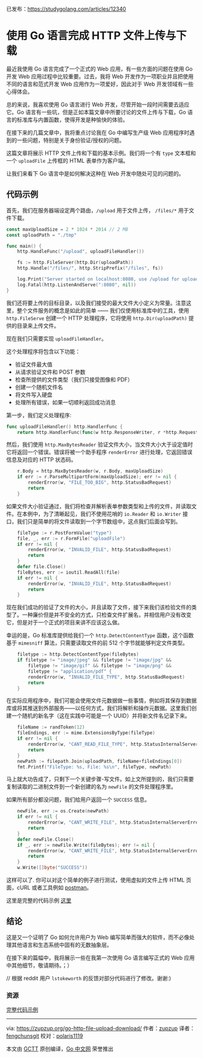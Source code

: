 已发布：https://studygolang.com/articles/12340

# 使用 Go 语言完成 HTTP 文件上传与下载

最近我使用 Go 语言完成了一个正式的 Web 应用，有一些方面的问题在使用 Go 开发 Web 应用过程中比较重要。过去，我将 Web 开发作为一项职业并且把使用不同的语言和范式开发 Web 应用作为一项爱好，因此对于 Web 开发领域有一些心得体会。

总的来说，我喜欢使用 Go 语言进行 Web 开发，尽管开始一段时间需要去适应它。Go 语言有一些坑，但是正如本篇文章中所要讨论的文件上传与下载，Go 语言的标准库与内置函数，使得开发是种愉快的体验。

在接下来的几篇文章中，我将重点讨论我在 Go 中编写生产级 Web 应用程序时遇到的一些问题，特别是关于身份验证/授权的问题。

这篇文章将展示 HTTP 文件上传和下载的基本示例。我们将一个有 `type` 文本框和一个 `uploadFile`  上传框的 HTML 表单作为客户端。

让我们来看下 Go 语言中是如何解决这种在 Web 开发中随处可见的问题的。

## 代码示例

首先，我们在服务器端设定两个路由，`/upload` 用于文件上传， `/files/*` 用于文件下载。

```go
const maxUploadSize = 2 * 1024 * 2014 // 2 MB
const uploadPath = "./tmp"

func main() {
	http.HandleFunc("/upload", uploadFileHandler())

	fs := http.FileServer(http.Dir(uploadPath))
	http.Handle("/files/", http.StripPrefix("/files", fs))

	log.Print("Server started on localhost:8080, use /upload for uploading files and /files/{fileName} for downloading files.")
	log.Fatal(http.ListenAndServe(":8080", nil))
}
```
我们还将要上传的目标目录，以及我们接受的最大文件大小定义为常量。注意这里，整个文件服务的概念是如此的简单 —— 我们仅使用标准库中的工具，使用 `http.FileServe` 创建一个 HTTP 处理程序，它将使用 `http.Dir(uploadPath)` 提供的目录来上传文件。

现在我们只需要实现 `uploadFileHandler`。

这个处理程序将包含以下功能：

- 验证文件最大值
- 从请求验证文件和 POST 参数
- 检查所提供的文件类型（我们只接受图像和 PDF）
- 创建一个随机文件名
- 将文件写入硬盘
- 处理所有错误，如果一切顺利返回成功消息

第一步，我们定义处理程序:

```go
func uploadFileHandler() http.HandlerFunc {
	return http.HandlerFunc(func(w http.ResponseWriter, r *http.Request) {
```

然后，我们使用 `http.MaxBytesReader` 验证文件大小，当文件大小大于设定值时它将返回一个错误。错误将被一个助手程序 `renderError` 进行处理，它返回错误信息及对应的 HTTP 状态码。

```go
	r.Body = http.MaxBytesReader(w, r.Body, maxUploadSize)
	if err := r.ParseMultipartForm(maxUploadSize); err != nil {
		renderError(w, "FILE_TOO_BIG", http.StatusBadRequest)
		return
	}
```

如果文件大小验证通过，我们将检查并解析表单参数类型和上传的文件，并读取文件。在本例中，为了清晰起见，我们不使用花哨的 `io.Reader` 和 `io.Writer` 接口，我们只是简单的将文件读取到一个字节数组中，这点我们后面会写到。

```go
	fileType := r.PostFormValue("type")
	file, _, err := r.FormFile("uploadFile")
	if err != nil {
		renderError(w, "INVALID_FILE", http.StatusBadRequest)
		return
	}
	defer file.Close()
	fileBytes, err := ioutil.ReadAll(file)
	if err != nil {
		renderError(w, "INVALID_FILE", http.StatusBadRequest)
		return
	}
```

现在我们成功的验证了文件的大小，并且读取了文件，接下来我们该检验文件的类型了。一种廉价但是并不安全的方式，只检查文件扩展名，并相信用户没有改变它，但是对于一个正式的项目来讲不应该这么做。

幸运的是，Go 标准库提供给我们一个 `http.DetectContentType` 函数，这个函数基于 `mimesniff` 算法，只需要读取文件的前 512 个字节就能够判定文件类型。

```go
	filetype := http.DetectContentType(fileBytes)
	if filetype != "image/jpeg" && filetype != "image/jpg" &&
		filetype != "image/gif" && filetype != "image/png" &&
		filetype != "application/pdf" {
		renderError(w, "INVALID_FILE_TYPE", http.StatusBadRequest)
		return
	}
```

在实际应用程序中，我们可能会使用文件元数据做一些事情，例如将其保存到数据库或将其推送到外部服务——以任何方式，我们将解析和操作元数据。这里我们创建一个随机的新名字（这在实践中可能是一个 UUID）并将新文件名记录下来。

```go
	fileName := randToken(12)
	fileEndings, err := mime.ExtensionsByType(fileType)
	if err != nil {
		renderError(w, "CANT_READ_FILE_TYPE", http.StatusInternalServerError)
		return
	}
	newPath := filepath.Join(uploadPath, fileName+fileEndings[0])
	fmt.Printf("FileType: %s, File: %s\n", fileType, newPath)
```

马上就大功告成了，只剩下一个关键步骤-写文件。如上文所提到的，我们只需要复制读取的二进制文件到一个新创建的名为 `newFile` 的文件处理程序里。

如果所有部分都没问题，我们给用户返回一个 `SUCCESS` 信息。

```go
	newFile, err := os.Create(newPath)
	if err != nil {
		renderError(w, "CANT_WRITE_FILE", http.StatusInternalServerError)
		return
	}
	defer newFile.Close()
	if _, err := newFile.Write(fileBytes); err != nil {
		renderError(w, "CANT_WRITE_FILE", http.StatusInternalServerError)
		return
	}
	w.Write([]byte("SUCCESS"))
```

这样可以了. 你可以对这个简单的例子进行测试，使用虚拟的文件上传 HTML 页面，cURL 或者工具例如 [postman](https://www.getpostman.com/)。

这里是完整的代码示例 [这里](https://github.com/zupzup/golang-http-file-upload-download)

## 结论

这是又一个证明了 Go 如何允许用户为 Web 编写简单而强大的软件，而不必像处理其他语言和生态系统中固有的无数抽象层。

在接下来的篇幅中，我将展示一些在我第一次使用 Go 语言编写正式的 Web 应用中其他细节，敬请期待。；）

// 根据 reddit 用户 `lstokeworth` 的反馈对部分代码进行了修改。谢谢:)

### 资源
[完整代码示例](https://github.com/zupzup/golang-http-file-upload-download)

---

via: https://zupzup.org/go-http-file-upload-download/
作者：[zupzup](https://zupzup.org/about/)
译者：[fengchunsgit](https://github.com/fengchunsgit)
校对：[polaris1119](https://github.com/polaris1119)

本文由 [GCTT](https://github.com/studygolang/GCTT) 原创编译，[Go 中文网](https://studygolang.com/) 荣誉推出
